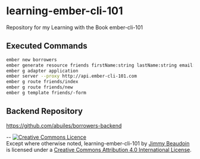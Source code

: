 # learning-ember-cli-101
Repository for my Learning with the Book ember-cli-101
## Executed Commands
```sh
ember new borrowers
ember generate resource friends firstName:string lastName:string email:string twitter:string totalArticles:number
ember g adapter application
ember server --proxy http://api.ember-cli-101.com
ember g route friends/index
ember g route friends/new
ember g template friends/-form
```
## Backend Repository
https://github.com/abuiles/borrowers-backend

--
<a rel="license" href="http://creativecommons.org/licenses/by/4.0/"><img alt="Creative Commons Licence" style="border-width:0" src="https://i.creativecommons.org/l/by/4.0/80x15.png" /></a><br /><span xmlns:dct="http://purl.org/dc/terms/" property="dct:title">Except where otherwise noted, learning-ember-cli-101</span> by <a xmlns:cc="http://creativecommons.org/ns#" href="http://jim-beaudoin.com" property="cc:attributionName" rel="cc:attributionURL">Jimmy Beaudoin</a> is licensed under a <a rel="license" href="http://creativecommons.org/licenses/by/4.0/">Creative Commons Attribution 4.0 International License</a>.
